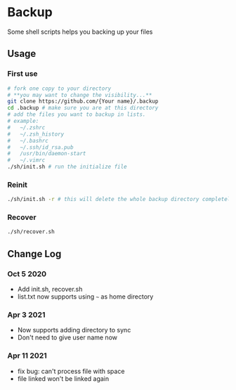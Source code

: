 # Backup
Some shell scripts helps you backing up your files

## Usage

### First use

```bash
# fork one copy to your directory
# **you may want to change the visibility...**
git clone https://github.com/{Your name}/.backup
cd .backup # make sure you are at this directory
# add the files you want to backup in lists.
# example:
#	~/.zshrc
#	~/.zsh_history
#	~/.bashrc
#	~/.ssh/id_rsa.pub
#	/usr/bin/daemon-start
#	~/.vimrc
./sh/init.sh # run the initialize file
```

### Reinit

```bash
./sh/init.sh -r # this will delete the whole backup directory completely and create it again, be careful if you already have something deleted
```

### Recover

```bash
./sh/recover.sh
```

## Change Log

### Oct 5 2020

- Add init.sh, recover.sh
- list.txt now supports using `~` as home directory

### Apr 3 2021
- Now supports adding directory to sync
- Don't need to give user name now

### Apr 11 2021
- fix bug: can't process file with space
- file linked won't be linked again
